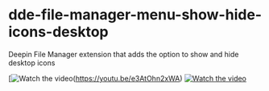 # dde-file-manager-menu-show-hide-icons-desktop
Deepin File Manager extension that adds the option to show and hide desktop icons

[![Watch the video](https://img.youtube.com/vi/e3AtOhn2xWA/hqdefault.jpg)(https://youtu.be/e3AtOhn2xWA)
[![Watch the video](https://img.youtube.com/vi/T-D1KVIuvjA/maxresdefault.jpg)](https://youtu.be/T-D1KVIuvjA)
